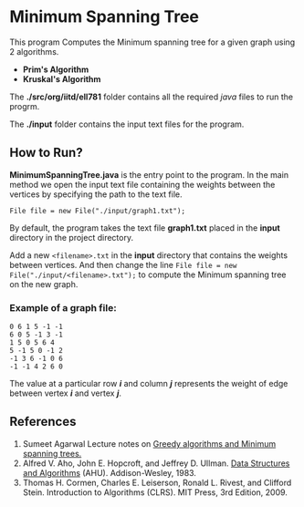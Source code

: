 # Minimum Spanning Tree

This program Computes the Minimum spanning tree for a given graph using 2 algorithms.

- __Prim's Algorithm__
- __Kruskal's Algorithm__

The __./src/org/iitd/ell781__ folder contains all the required _java_ files to run the progrm.

The __./input__ folder contains the input text files for the program.

## How to Run?

__MinimumSpanningTree.java__ is the entry point to the program. In the main method we open the input text file
containing the weights between the vertices by specifying the path to the text file.

`File file = new File("./input/graph1.txt");`

By default, the program takes the text file __graph1.txt__ placed in the __input__ directory in the project directory.

Add a new `<filename>.txt` in the __input__ directory that contains the weights between vertices. And then change the
line `File file = new File("./input/<filename>.txt");` to compute the Minimum spanning tree on the new graph.

### Example of a graph file:

    0 6 1 5 -1 -1
    6 0 5 -1 3 -1
    1 5 0 5 6 4
    5 -1 5 0 -1 2
    -1 3 6 -1 0 6
    -1 -1 4 2 6 0

The value at a particular row *__i__* and column *__j__* represents the weight of edge between vertex *__i__* and
vertex *__j__*.

## References
1. Sumeet Agarwal Lecture notes on [Greedy algorithms and Minimum spanning trees.](https://web.iitd.ac.in/~sumeet/MIT6_046JS15_lec12.pdf)
2. Alfred V. Aho, John E. Hopcroft, and Jeffrey D. Ullman. [Data Structures and Algorithms](https://dl.acm.org/doi/book/10.5555/577958) (AHU). Addison-Wesley, 1983. 
3. Thomas H. Cormen, Charles E. Leiserson, Ronald L. Rivest, and Clifford Stein. Introduction to Algorithms (CLRS). MIT Press, 3rd Edition, 2009. 
